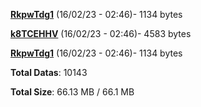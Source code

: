 [**RkpwTdg1**](/data/RkpwTdg1.txt) (16/02/23 - 02:46)- 1134 bytes

[**k8TCEHHV**](/data/k8TCEHHV.txt) (16/02/23 - 02:46)- 4583 bytes

[**RkpwTdg1**](/data/RkpwTdg1.txt) (16/02/23 - 02:46)- 1134 bytes

**Total Datas**: 10143

**Total Size**: 66.13 MB / 66.1 MB